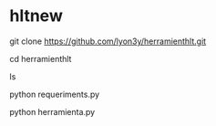 # hltnew
git clone https://github.com/lyon3y/herramienthlt.git

cd herramienthlt

ls

python requeriments.py  

python herramienta.py

